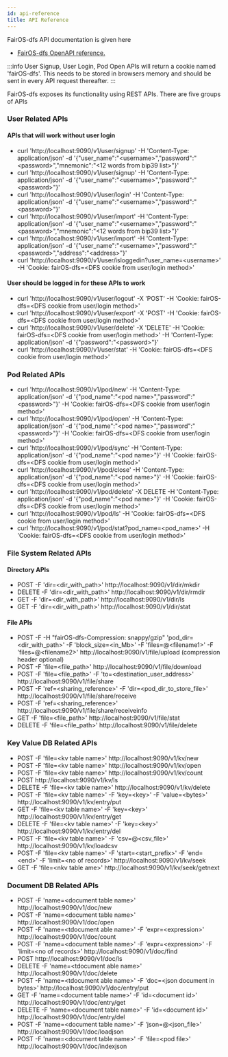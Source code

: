 ```yaml
---
id: api-reference
title: API Reference
---
```

FairOS-dfs API documentation is given here 

- <a href="../../api" target="_blank" rel="noopener noreferrer">FairOS-dfs OpenAPI reference.</a>


:::info
User Signup, User Login, Pod Open APIs will return a cookie named 'fairOS-dfs'. This needs to be stored in browsers memory and should be sent in every API request thereafter. 
:::

FairOS-dfs exposes its functionality using REST APIs. There are five groups of APIs
### User Related APIs
#### APIs that will work without user login
- curl 'http://localhost:9090/v1/user/signup' -H 'Content-Type: application/json' -d '{"user_name":"<username\>","password":"<password\>","mnemonic":"<12 words from bip39 list>"}'
- curl 'http://localhost:9090/v1/user/signup' -H 'Content-Type: application/json' -d '{"user_name":"<username\>","password":"<password\>"}'
- curl 'http://localhost:9090/v1/user/login' -H 'Content-Type: application/json' -d '{"user_name":"<username\>","password":"<password\>"}'
- curl 'http://localhost:9090/v1/user/import' -H 'Content-Type: application/json' -d '{"user_name":"<username\>","password":"<password\>","mnemonic":"<12 words from bip39 list>"}'
- curl 'http://localhost:9090/v1/user/import' -H 'Content-Type: application/json' -d '{"user_name":"<username\>","password":"<password\>","address":"<address\>"}'
- curl 'http://localhost:9090/v1/user/isloggedin?user_name=<username\>' -H 'Cookie: fairOS-dfs=<DFS cookie from user/login method>'


#### User should be logged in for these APIs to work
- curl 'http://localhost:9090/v1/user/logout' -X 'POST' -H 'Cookie: fairOS-dfs=<DFS cookie from user/login method>'
- curl 'http://localhost:9090/v1/user/export' -X 'POST' -H 'Cookie: fairOS-dfs=<DFS cookie from user/login method>'
- curl 'http://localhost:9090/v1/user/delete' -X 'DELETE' -H 'Cookie: fairOS-dfs=<DFS cookie from user/login method>' -H 'Content-Type: application/json' -d '{"password":"<password\>"}'
- curl 'http://localhost:9090/v1/user/stat' -H 'Cookie: fairOS-dfs=<DFS cookie from user/login method>'

### Pod Related APIs
- curl 'http://localhost:9090/v1/pod/new' -H 'Content-Type: application/json' -d '{"pod_name":"<pod name\>","password":"<password\>"}' -H 'Cookie: fairOS-dfs=<DFS cookie from user/login method>'
- curl 'http://localhost:9090/v1/pod/open' -H 'Content-Type: application/json' -d '{"pod_name":"<pod name\>","password":"<password\>"}' -H 'Cookie: fairOS-dfs=<DFS cookie from user/login method>'
- curl 'http://localhost:9090/v1/pod/sync' -H 'Content-Type: application/json' -d '{"pod_name":"<pod name\>"}' -H 'Cookie: fairOS-dfs=<DFS cookie from user/login method>'
- curl 'http://localhost:9090/v1/pod/close' -H 'Content-Type: application/json' -d '{"pod_name":"<pod name\>"}' -H 'Cookie: fairOS-dfs=<DFS cookie from user/login method>'
- curl 'http://localhost:9090/v1/pod/delete' -X DELETE -H 'Content-Type: application/json' -d '{"pod_name":"<pod name\>"}' -H 'Cookie: fairOS-dfs=<DFS cookie from user/login method>'
- curl 'http://localhost:9090/v1/pod/ls' -H 'Cookie: fairOS-dfs=<DFS cookie from user/login method>'
- curl 'http://localhost:9090/v1/pod/stat?pod_name=<pod_name\>' -H 'Cookie: fairOS-dfs=<DFS cookie from user/login method>'

### File System Related APIs
#### Directory APIs
- POST -F 'dir=\<dir_with_path\>'  http://localhost:9090/v1/dir/mkdir
- DELETE -F 'dir=\<dir_with_path\>'  http://localhost:9090/v1/dir/rmdir
- GET -F 'dir=\<dir_with_path\>'  http://localhost:9090/v1/dir/ls
- GET -F 'dir=\<dir_with_path\>'  http://localhost:9090/v1/dir/stat

#### File APIs
- POST -F -H "fairOS-dfs-Compression: snappy/gzip" 'pod_dir=\<dir_with_path\>' -F 'block_size=\<in_Mb\>' -F 'files=@\<filename1\>' -F 'files=@\<filename2\>' http://localhost:9090/v1/file/upload  (compression header optional)
- POST -F 'file=\<file_path\>'  http://localhost:9090/v1/file/download
- POST -F 'file=\<file_path\>' -F 'to=\<destination_user_address\>' http://localhost:9090/v1/file/share
- POST -F 'ref=\<sharing_reference\>' -F 'dir=\<pod_dir_to_store_file\>' http://localhost:9090/v1/file/share/receive
- POST -F 'ref=\<sharing_reference\>' http://localhost:9090/v1/file/share/receiveinfo
- GET  -F 'file=\<file_path\>'  http://localhost:9090/v1/file/stat
- DELETE -F 'file=\<file_path\>'  http://localhost:9090/v1/file/delete

### Key Value DB Related APIs
- POST -F 'file=\<kv table name\>' http://localhost:9090/v1/kv/new
- POST -F 'file=\<kv table name\>' http://localhost:9090/v1/kv/open
- POST -F 'file=\<kv table name\>' http://localhost:9090/v1/kv/count
- POST http://localhost:9090/v1/kv/ls
- DELETE -F 'file=\<kv table name\>' http://localhost:9090/v1/kv/delete
- POST -F 'file=\<kv table name\>' -F 'key=\<key\>' -F 'value=\<bytes\>' http://localhost:9090/v1/kv/entry/put
- GET -F 'file=\<kv table name\>' -F 'key=\<key\>' http://localhost:9090/v1/kv/entry/get
- DELETE -F 'file=\<kv table name\>' -F 'key=\<key\>' http://localhost:9090/v1/kv/entry/del
- POST -F 'file=\<kv table name\>' -F 'csv=@\<csv_file\>' http://localhost:9090/v1/kv/loadcsv
- POST -F 'file=\<kv table name\>' -F 'start=\<start_prefix\>' -F 'end=\<end\>' -F 'limit=\<no of records\>' http://localhost:9090/v1/kv/seek
- GET -F 'file=\<nkv table ame\>' http://localhost:9090/v1/kv/seek/getnext

### Document DB Related APIs
- POST -F 'name=\<document table name\>' http://localhost:9090/v1/doc/new
- POST -F 'name=\<document table name\>' http://localhost:9090/v1/doc/open
- POST -F 'name=\<tdocument able name\>' -F 'expr=\<expression\>' http://localhost:9090/v1/doc/count
- POST -F 'name=\<document table name\>' -F 'expr=\<expression\>' -F 'limit=\<no of records\>' http://localhost:9090/v1/doc/find
- POST http://localhost:9090/v1/doc/ls
- DELETE -F 'name=\<tdocument able name\>' http://localhost:9090/v1/doc/delete
- POST -F 'name=\<tdocument able name\>' -F 'doc=\<json document in bytes\>' http://localhost:9090/v1/doc/entry/put
- GET -F 'name=\<document table name\>' -F 'id=\<document id\>' http://localhost:9090/v1/doc/entry/get
- DELETE -F 'name=\<document table name\>' -F 'id=\<document id\>' http://localhost:9090/v1/doc/entry/del
- POST -F 'name=\<document table name\>' -F 'json=@\<json_file\>' http://localhost:9090/v1/doc/loadjson
- POST -F 'name=\<document table name\>' -F 'file=\<pod file\>' http://localhost:9090/v1/doc/indexjson
